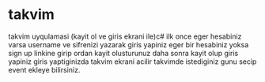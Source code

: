 # takvim
takvim uyqulamasi (kayit ol ve giris ekrani ile)c#
ilk once eger hesabiniz varsa username ve sifrenizi yazarak giris yapiniz
eger bir hesabiniz yoksa sign up linkine girip ordan kayit olusturunuz
daha sonra kayit olup giris yapiniz
giris yaptiginizda takvim ekrani acilir
takvimde istediginiz gunu secip event ekleye bilirsiniz.
